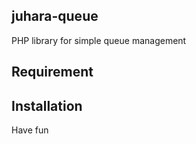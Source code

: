 juhara-queue
------------

PHP library for simple queue management

Requirement
-----------


Installation
------------


Have fun
